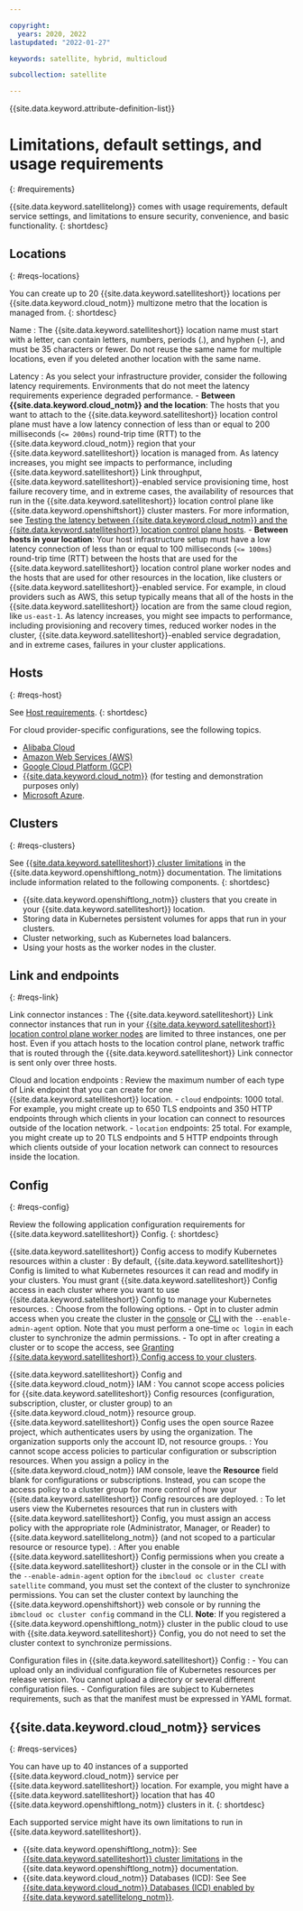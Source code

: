 ```yaml
---

copyright:
  years: 2020, 2022
lastupdated: "2022-01-27"

keywords: satellite, hybrid, multicloud

subcollection: satellite

---
```


{{site.data.keyword.attribute-definition-list}}


# Limitations, default settings, and usage requirements
{: #requirements}

{{site.data.keyword.satellitelong}} comes with usage requirements, default service settings, and limitations to ensure security, convenience, and basic functionality.
{: shortdesc}



## Locations
{: #reqs-locations}

You can create up to 20 {{site.data.keyword.satelliteshort}} locations per {{site.data.keyword.cloud_notm}} multizone metro that the location is managed from.
{: shortdesc}

Name
:    The {{site.data.keyword.satelliteshort}} location name must start with a letter, can contain letters, numbers, periods (.), and hyphen (-), and must be 35 characters or fewer. Do not reuse the same name for multiple locations, even if you deleted another location with the same name.

Latency
:    As you select your infrastructure provider, consider the following latency requirements. Environments that do not meet the latency requirements experience degraded performance.
     - **Between {{site.data.keyword.cloud_notm}} and the location**: The hosts that you want to attach to the {{site.data.keyword.satelliteshort}} location control plane must have a low latency connection of less than or equal to 200 milliseconds (`<= 200ms`) round-trip time (RTT) to the {{site.data.keyword.cloud_notm}} region that your {{site.data.keyword.satelliteshort}} location is managed from. As latency increases, you might see impacts to performance, including {{site.data.keyword.satelliteshort}} Link throughput, {{site.data.keyword.satelliteshort}}-enabled service provisioning time, host failure recovery time, and in extreme cases, the availability of resources that run in the {{site.data.keyword.satelliteshort}} location control plane like {{site.data.keyword.openshiftshort}} cluster masters. For more information, see [Testing the latency between {{site.data.keyword.cloud_notm}} and the {{site.data.keyword.satelliteshort}} location control plane hosts](/docs/satellite?topic=satellite-host-latency-test#host-latency-mzr).
     - **Between hosts in your location**: Your host infrastructure setup must have a low latency connection of less than or equal to 100 milliseconds (`<= 100ms`) round-trip time (RTT) between the hosts that are used for the {{site.data.keyword.satelliteshort}} location control plane worker nodes and the hosts that are used for other resources in the location, like clusters or {{site.data.keyword.satelliteshort}}-enabled service. For example, in cloud providers such as AWS, this setup typically means that all of the hosts in the {{site.data.keyword.satelliteshort}} location are from the same cloud region, like `us-east-1`. As latency increases, you might see impacts to performance, including provisioning and recovery times, reduced worker nodes in the cluster, {{site.data.keyword.satelliteshort}}-enabled service degradation, and in extreme cases, failures in your cluster applications.


## Hosts
{: #reqs-host}

See [Host requirements](/docs/satellite?topic=satellite-host-reqs#host-reqs).
{: shortdesc}

For cloud provider-specific configurations, see the following topics.

- [Alibaba Cloud](/docs/satellite?topic=satellite-alibaba)
- [Amazon Web Services (AWS)](/docs/satellite?topic=satellite-aws)
- [Google Cloud Platform (GCP)](/docs/satellite?topic=satellite-gcp)
- [{{site.data.keyword.cloud_notm}}](/docs/satellite?topic=satellite-ibm) (for testing and demonstration purposes only)
- [Microsoft Azure](/docs/satellite?topic=satellite-azure).



## Clusters
{: #reqs-clusters}

See [{{site.data.keyword.satelliteshort}} cluster limitations](/docs/openshift?topic=openshift-openshift_limitations#satellite_limits) in the {{site.data.keyword.openshiftlong_notm}} documentation. The limitations include information related to the following components.
{: shortdesc}

- {{site.data.keyword.openshiftlong_notm}} clusters that you create in your {{site.data.keyword.satelliteshort}} location.
- Storing data in Kubernetes persistent volumes for apps that run in your clusters.
- Cluster networking, such as Kubernetes load balancers.
- Using your hosts as the worker nodes in the cluster.

## Link and endpoints
{: #reqs-link}

Link connector instances
:    The {{site.data.keyword.satelliteshort}} Link connector instances that run in your [{{site.data.keyword.satelliteshort}} location control plane worker nodes](/docs/satellite?topic=satellite-service-architecture) are limited to three instances, one per host. Even if you attach hosts to the location control plane, network traffic that is routed through the {{site.data.keyword.satelliteshort}} Link connector is sent only over three hosts.

Cloud and location endpoints
:    Review the maximum number of each type of Link endpoint that you can create for one {{site.data.keyword.satelliteshort}} location.
     - `cloud` endpoints: 1000 total. For example, you might create up to 650 TLS endpoints and 350 HTTP endpoints through which clients in your location can connect to resources outside of the location network.
     - `location` endpoints: 25 total. For example, you might create up to 20 TLS endpoints and 5 HTTP endpoints through which clients outside of your location network can connect to resources inside the location.


## Config
{: #reqs-config}

Review the following application configuration requirements for {{site.data.keyword.satelliteshort}} Config.
{: shortdesc}

{{site.data.keyword.satelliteshort}} Config access to modify Kubernetes resources within a cluster
:    By default, {{site.data.keyword.satelliteshort}} Config is limited to what Kubernetes resources it can read and modify in your clusters. You must grant {{site.data.keyword.satelliteshort}} Config access in each cluster where you want to use {{site.data.keyword.satelliteshort}} Config to manage your Kubernetes resources.
:    Choose from the following options.
     - Opt in to cluster admin access when you create the cluster in the [console](/docs/openshift?topic=openshift-satellite-clusters#satcluster-create-console) or [CLI](/docs/openshift?topic=openshift-satellite-clusters#satcluster-create-cli) with the `--enable-admin-agent` option. Note that you must perform a one-time `oc login` in each cluster to synchronize the admin permissions.
     - To opt in after creating a cluster or to scope the access, see [Granting {{site.data.keyword.satelliteshort}} Config access to your clusters](/docs/satellite?topic=satellite-setup-clusters-satconfig#setup-clusters-satconfig-access).

{{site.data.keyword.satelliteshort}} Config and {{site.data.keyword.cloud_notm}} IAM
:    You cannot scope access policies for {{site.data.keyword.satelliteshort}} Config resources (configuration, subscription, cluster, or cluster group) to an {{site.data.keyword.cloud_notm}} resource group. {{site.data.keyword.satelliteshort}} Config uses the open source Razee project, which authenticates users by using the organization. The organization supports only the account ID, not resource groups.
:    You cannot scope access policies to particular configuration or subscription resources. When you assign a policy in the {{site.data.keyword.cloud_notm}} IAM console, leave the **Resource** field blank for configurations or subscriptions. Instead, you can scope the access policy to a cluster group for more control of how your {{site.data.keyword.satelliteshort}} Config resources are deployed.
:    To let users view the Kubernetes resources that run in clusters with {{site.data.keyword.satelliteshort}} Config, you must assign an access policy with the appropriate role (Administrator, Manager, or Reader) to {{site.data.keyword.satellitelong_notm}} (and not scoped to a particular resource or resource type).
:    After you enable {{site.data.keyword.satelliteshort}} Config permissions when you create a {{site.data.keyword.satelliteshort}} cluster in the console or in the CLI with the `--enable-admin-agent` option for the `ibmcloud oc cluster create satellite` command, you must set the context of the cluster to synchronize permissions. You can set the cluster context by launching the {{site.data.keyword.openshiftshort}} web console or by running the `ibmcloud oc cluster config` command in the CLI. **Note**: If you registered a {{site.data.keyword.openshiftlong_notm}} cluster in the public cloud to use with {{site.data.keyword.satelliteshort}} Config, you do not need to set the cluster context to synchronize permissions.

Configuration files in {{site.data.keyword.satelliteshort}} Config
:    - You can upload only an individual configuration file of Kubernetes resources per release version. You cannot upload a directory or several different configuration files.
     - Configuration files are subject to Kubernetes requirements, such as that the manifest must be expressed in YAML format.

## {{site.data.keyword.cloud_notm}} services
{: #reqs-services}

You can have up to 40 instances of a supported {{site.data.keyword.cloud_notm}} service per {{site.data.keyword.satelliteshort}} location. For example, you might have a {{site.data.keyword.satelliteshort}} location that has 40 {{site.data.keyword.openshiftlong_notm}} clusters in it.
{: shortdesc}

Each supported service might have its own limitations to run in {{site.data.keyword.satelliteshort}}.
- {{site.data.keyword.openshiftlong_notm}}: See [{{site.data.keyword.satelliteshort}} cluster limitations](/docs/openshift?topic=openshift-openshift_limitations#satellite_limits) in the {{site.data.keyword.openshiftlong_notm}} documentation.
- {{site.data.keyword.cloud_notm}} Databases (ICD): See See [{{site.data.keyword.cloud_notm}} Databases (ICD) enabled by {{site.data.keyword.satellitelong_notm}}](/docs/cloud-databases?topic=cloud-databases-satellite-get-started).


